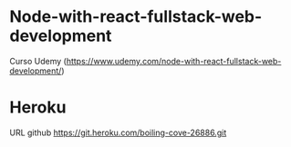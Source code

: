 # Node-with-react-fullstack-web-development
Curso Udemy (https://www.udemy.com/node-with-react-fullstack-web-development/)

# Heroku
URL github
https://git.heroku.com/boiling-cove-26886.git

